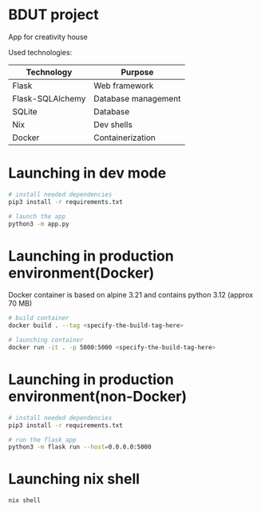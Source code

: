 # BDUT project

App for creativity house

Used technologies:

| Technology        | Purpose               |
|-------------------|-----------------------|
| Flask             | Web framework         |
| Flask-SQLAlchemy  | Database management   |
| SQLite            | Database              |
| Nix               | Dev shells            |
| Docker            | Containerization      |

# Launching in dev mode


```sh
# install needed dependencies
pip3 install -r requirements.txt

# launch the app
python3 -m app.py
```


# Launching in production environment(Docker)

Docker container is based on alpine 3.21 and contains python 3.12 (approx 70 MB)


```sh
# build container
docker build . --tag <specify-the-build-tag-here>

# launching container
docker run -it . -p 5000:5000 <specify-the-build-tag-here>
```

# Launching in production environment(non-Docker)

```sh
# install needed dependencies
pip3 install -r requirements.txt

# run the flask app
python3 -m flask run --host=0.0.0.0:5000
```


# Launching nix shell
```
nix shell
```



